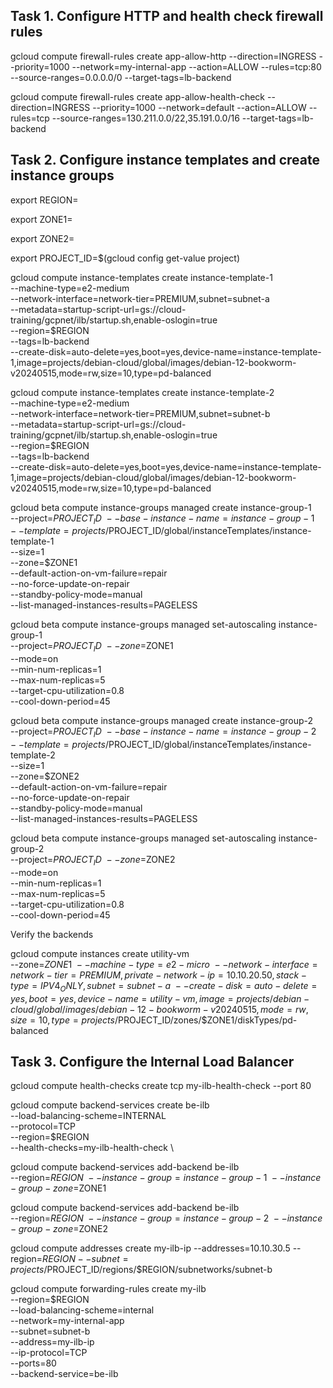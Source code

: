 Task 1. Configure HTTP and health check firewall rules
-------------------------------------------------------

gcloud compute firewall-rules create app-allow-http --direction=INGRESS --priority=1000 --network=my-internal-app --action=ALLOW --rules=tcp:80 --source-ranges=0.0.0.0/0 --target-tags=lb-backend

gcloud compute firewall-rules create app-allow-health-check --direction=INGRESS --priority=1000 --network=default --action=ALLOW --rules=tcp --source-ranges=130.211.0.0/22,35.191.0.0/16 --target-tags=lb-backend


Task 2. Configure instance templates and create instance groups
-----------------------------------------------------------------

export REGION=

export ZONE1=

export ZONE2=

export PROJECT_ID=$(gcloud config get-value project)

gcloud compute instance-templates create instance-template-1 \
  --machine-type=e2-medium \
  --network-interface=network-tier=PREMIUM,subnet=subnet-a \
  --metadata=startup-script-url=gs://cloud-training/gcpnet/ilb/startup.sh,enable-oslogin=true \
  --region=$REGION \
  --tags=lb-backend \
  --create-disk=auto-delete=yes,boot=yes,device-name=instance-template-1,image=projects/debian-cloud/global/images/debian-12-bookworm-v20240515,mode=rw,size=10,type=pd-balanced 

gcloud compute instance-templates create instance-template-2 \
--machine-type=e2-medium \
--network-interface=network-tier=PREMIUM,subnet=subnet-b \
--metadata=startup-script-url=gs://cloud-training/gcpnet/ilb/startup.sh,enable-oslogin=true \
--region=$REGION \
--tags=lb-backend \
--create-disk=auto-delete=yes,boot=yes,device-name=instance-template-1,image=projects/debian-cloud/global/images/debian-12-bookworm-v20240515,mode=rw,size=10,type=pd-balanced


gcloud beta compute instance-groups managed create instance-group-1 \
    --project=$PROJECT_ID \
    --base-instance-name=instance-group-1 \
    --template=projects/$PROJECT_ID/global/instanceTemplates/instance-template-1 \
    --size=1 \
    --zone=$ZONE1 \
    --default-action-on-vm-failure=repair \
    --no-force-update-on-repair \
    --standby-policy-mode=manual \
    --list-managed-instances-results=PAGELESS 

gcloud beta compute instance-groups managed set-autoscaling instance-group-1 \
    --project=$PROJECT_ID \
    --zone=$ZONE1 \
    --mode=on \
    --min-num-replicas=1 \
    --max-num-replicas=5 \
    --target-cpu-utilization=0.8 \
    --cool-down-period=45

gcloud beta compute instance-groups managed create instance-group-2 \
    --project=$PROJECT_ID \
    --base-instance-name=instance-group-2 \
    --template=projects/$PROJECT_ID/global/instanceTemplates/instance-template-2 \
    --size=1 \
    --zone=$ZONE2 \
    --default-action-on-vm-failure=repair \
    --no-force-update-on-repair \
    --standby-policy-mode=manual \
    --list-managed-instances-results=PAGELESS 

gcloud beta compute instance-groups managed set-autoscaling instance-group-2 \
    --project=$PROJECT_ID \
    --zone=$ZONE2 \
    --mode=on \
    --min-num-replicas=1 \
    --max-num-replicas=5 \
    --target-cpu-utilization=0.8 \
    --cool-down-period=45



Verify the backends

gcloud compute instances create utility-vm \
--zone=$ZONE1 \
--machine-type=e2-micro \
--network-interface=network-tier=PREMIUM,private-network-ip=10.10.20.50,stack-type=IPV4_ONLY,subnet=subnet-a \
--create-disk=auto-delete=yes,boot=yes,device-name=utility-vm,image=projects/debian-cloud/global/images/debian-12-bookworm-v20240515,mode=rw,size=10,type=projects/$PROJECT_ID/zones/$ZONE1/diskTypes/pd-balanced



Task 3. Configure the Internal Load Balancer
--------------------------------------------

gcloud compute health-checks create tcp my-ilb-health-check --port 80

gcloud compute backend-services create 	be-ilb \
--load-balancing-scheme=INTERNAL \
--protocol=TCP \
--region=$REGION \
--health-checks=my-ilb-health-check \


gcloud compute backend-services add-backend be-ilb \
--region=$REGION  \
--instance-group=instance-group-1 \
--instance-group-zone=$ZONE1

gcloud compute backend-services add-backend be-ilb \
--region=$REGION  \
--instance-group=instance-group-2 \
--instance-group-zone=$ZONE2

gcloud compute addresses create my-ilb-ip --addresses=10.10.30.5 --region=$REGION --subnet=projects/$PROJECT_ID/regions/$REGION/subnetworks/subnet-b 

gcloud compute forwarding-rules create my-ilb \
    --region=$REGION \
    --load-balancing-scheme=internal \
    --network=my-internal-app \
    --subnet=subnet-b \
    --address=my-ilb-ip \
    --ip-protocol=TCP \
    --ports=80 \
    --backend-service=be-ilb


